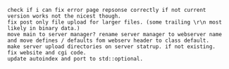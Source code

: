 
	check if i can fix error page repsonse correctly if not current version works not the nicest though.
	fix post only file upload for larger files. (some trailing \r\n most likely in binary data.)
	move main to server manager? rename server manager to webserver name and move defines / defaults fom webserv header to class default.
	make server upload directories on server statrup. if not existing.
	fix website and cgi code.
	update autoindex and port to std::optional.